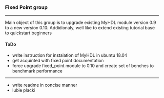 ### Fixed Point group
---
Main object of this group is to upgrade existing MyHDL module version 0.9 to a new version 0.10.
Addidionaly, well like to extend existing tutorial base  to quickstart beginners

#### ToDo
- write instruction for instalation of MyHDL in ubuntu 18.04
- get acquinted with fixed point documentation
- force upgrade fixed_point module to 0.10 and create set of benches to benchmark performance
---
- write readme in concise manner
- lubie placki